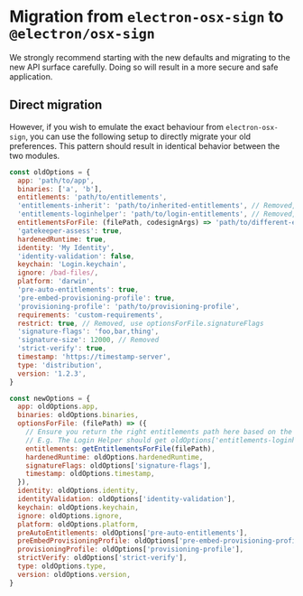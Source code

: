 # Migration from `electron-osx-sign` to `@electron/osx-sign`

We strongly recommend starting with the new defaults and migrating
to the new API surface carefully. Doing so will result in a more secure
and safe application.

## Direct migration

However, if you wish to emulate the exact behaviour from `electron-osx-sign`, you
can use the following setup to directly migrate your old preferences.
This pattern should result in identical behavior between the two modules.

```js
const oldOptions = {
  app: 'path/to/app',
  binaries: ['a', 'b'],
  entitlements: 'path/to/entitlements',
  'entitlements-inherit': 'path/to/inherited-entitlements', // Removed, use optionsForFile.entitlements
  'entitlements-loginhelper': 'path/to/login-entitlements', // Removed, use optionsForFile.entitlements
  entitlementsForFile: (filePath, codesignArgs) => 'path/to/different-entitlements',
  'gatekeeper-assess': true,
  hardenedRuntime: true,
  identity: 'My Identity',
  'identity-validation': false,
  keychain: 'Login.keychain',
  ignore: /bad-files/,
  platform: 'darwin',
  'pre-auto-entitlements': true,
  'pre-embed-provisioning-profile': true,
  'provisioning-profile': 'path/to/provisioning-profile',
  requirements: 'custom-requirements',
  restrict: true, // Removed, use optionsForFile.signatureFlags
  'signature-flags': 'foo,bar,thing',
  'signature-size': 12000, // Removed
  'strict-verify': true,
  timestamp: 'https://timestamp-server',
  type: 'distribution',
  version: '1.2.3',
}

const newOptions = {
  app: oldOptions.app,
  binaries: oldOptions.binaries,
  optionsForFile: (filePath) => ({
    // Ensure you return the right entitlements path here based on the file being signed.
    // E.g. The Login Helper should get oldOptions['entitlements-loginhelper']
    entitlements: getEntitlementsForFile(filePath),
    hardenedRuntime: oldOptions.hardenedRuntime,
    signatureFlags: oldOptions['signature-flags'],
    timestamp: oldOptions.timestamp,
  }),
  identity: oldOptions.identity,
  identityValidation: oldOptions['identity-validation'],
  keychain: oldOptions.keychain,
  ignore: oldOptions.ignore,
  platform: oldOptions.platform,
  preAutoEntitlements: oldOptions['pre-auto-entitlements'],
  preEmbedProvisioningProfile: oldOptions['pre-embed-provisioning-profile'],
  provisioningProfile: oldOptions['provisioning-profile'],
  strictVerify: oldOptions['strict-verify'],
  type: oldOptions.type,
  version: oldOptions.version,
}
```
